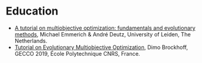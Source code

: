 Education
=========

* [A tutorial on multiobjective optimization: fundamentals and evolutionary methods](https://doi.org/10.1007/s11047-018-9685-y), Michael Emmerich & André Deutz, University of Leiden, The Netherlands.
* [Tutorial on Evolutionary Multiobjective Optimization](http://www.cmapx.polytechnique.fr/~dimo.brockhoff/publicationListFiles/broc2019a.pdf), Dimo Brockhoff, GECCO 2019, École Polytechnique CNRS, France.